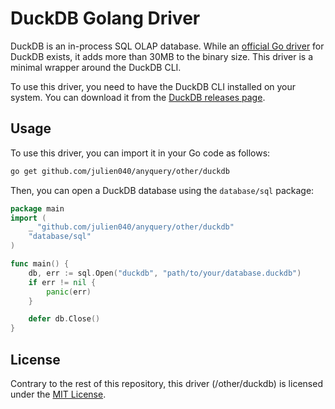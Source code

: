 # DuckDB Golang Driver

DuckDB is an in-process SQL OLAP database. While an [official Go driver](https://github.com/marcboeker/go-duckdb) for DuckDB exists, it adds more than 30MB to the binary size. This driver is a minimal wrapper around the DuckDB CLI.

To use this driver, you need to have the DuckDB CLI installed on your system. You can download it from the [DuckDB releases page](https://duckdb.org/docs/installation/).

## Usage

To use this driver, you can import it in your Go code as follows:

```bash
go get github.com/julien040/anyquery/other/duckdb
```

Then, you can open a DuckDB database using the `database/sql` package:

```go
package main
import (
    _ "github.com/julien040/anyquery/other/duckdb"
    "database/sql"
)

func main() {
    db, err := sql.Open("duckdb", "path/to/your/database.duckdb")
    if err != nil {
        panic(err)
    }

    defer db.Close()
}
```

## License

Contrary to the rest of this repository, this driver (/other/duckdb) is licensed under the [MIT License](
./LICENSE.md).

